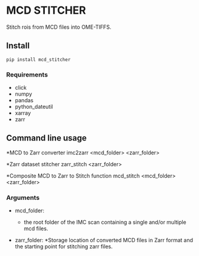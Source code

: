 # MCD STITCHER

Stitch rois from MCD files into OME-TIFFS.

## Install

```
pip install mcd_stitcher
```

### Requirements

* click
* numpy
* pandas
* python_dateutil
* xarray
* zarr

## Command line usage

*MCD to Zarr converter
imc2zarr <mcd_folder> <zarr_folder>

*Zarr dataset stitcher
zarr_stitch <zarr_folder>

*Composite MCD to Zarr to Stitch function
mcd_stitch <mcd_folder> <zarr_folder>

### Arguments
* mcd_folder:
  * the root folder of the IMC scan containing a single and/or multiple mcd files.
  
* zarr_folder: 
	*Storage location of converted MCD files in Zarr format and the starting point for stitching zarr files.
